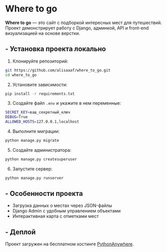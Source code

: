 # Where to go

**Where to go** — это сайт с подборкой интересных мест для путешествий.  
Проект демонстрирует работу с Django, админкой, API и front-end визуализацией на основе верстки.


##  - Установка проекта локально

1. Клонируйте репозиторий:

```bash
git https://github.com/alisaaaf/where_to_go.git
cd where_to_go
```

2. Установите зависимости:

```bash
pip install -r requirements.txt
```

3. Создайте файл `.env` и укажите в нем переменные:

```bash
SECRET_KEY=ваш_секретный_ключ
DEBUG=True
ALLOWED_HOSTS=127.0.0.1,localhost
```

4. Выполните миграции:

```bash
python manage.py migrate
```

5. Создайте администратора:

```bash
python manage.py createsuperuser
```

6. Запустите сервер:

```bash
python manage.py runserver
```

## - Особенности проекта

- Загрузка данных о местах через JSON-файлы
- Django Admin с удобным управлением объектами
- Интерактивная карта с отметками мест

## - Деплой

Проект загружен на бесплатном хостинге [PythonAnywhere](https://www.pythonanywhere.com/).


